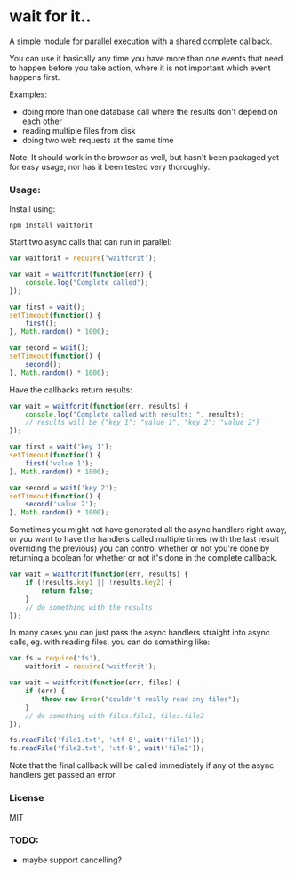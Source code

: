 # wait for it..
A simple module for parallel execution with a shared complete callback.

You can use it basically any time you have more than one events that need to
happen before you take action, where it is not important which event happens
first.

Examples:
- doing more than one database call where the results don't depend on each other
- reading multiple files from disk
- doing two web requests at the same time

Note: It should work in the browser as well, but hasn't been packaged yet for easy
usage, nor has it been tested very thoroughly.

### Usage:

Install using:
```
npm install waitforit
```

Start two async calls that can run in parallel:
```javascript
var waitforit = require('waitforit');

var wait = waitforit(function(err) {
    console.log("Complete called");
});

var first = wait();
setTimeout(function() {
    first();
}, Math.random() * 1000);

var second = wait();
setTimeout(function() {
    second();
}, Math.random() * 1000);
```

Have the callbacks return results:
```javascript
var wait = waitforit(function(err, results) {
    console.log("Complete called with results: ", results);
    // results will be {"key 1": "value 1", "key 2": "value 2"}
});

var first = wait('key 1');
setTimeout(function() {
    first('value 1');
}, Math.random() * 1000);

var second = wait('key 2');
setTimeout(function() {
    second('value 2');
}, Math.random() * 1000);
```

Sometimes you might not have generated all the async handlers right away, or you want to have
the handlers called multiple times (with the last result overriding the previous) you can
control whether or not you're done by returning a boolean for whether or not it's done in the
complete callback.
```javascript
var wait = waitforit(function(err, results) {
    if (!results.key1 || !results.key2) {
        return false;
    }
    // do something with the results
});
```

In many cases you can just pass the async handlers straight into async calls, eg. with reading
files, you can do something like:
```javascript
var fs = require('fs'),
    waitforit = require('waitforit');

var wait = waitforit(function(err, files) {
    if (err) {
        throw new Error("couldn't really read any files");
    }
    // do something with files.file1, files.file2
});

fs.readFile('file1.txt', 'utf-8', wait('file1'));
fs.readFile('file2.txt', 'utf-8', wait('file2'));
```

Note that the final callback will be called immediately if any of the async handlers get passed
an error.

### License
MIT

### TODO:
- maybe support cancelling?
